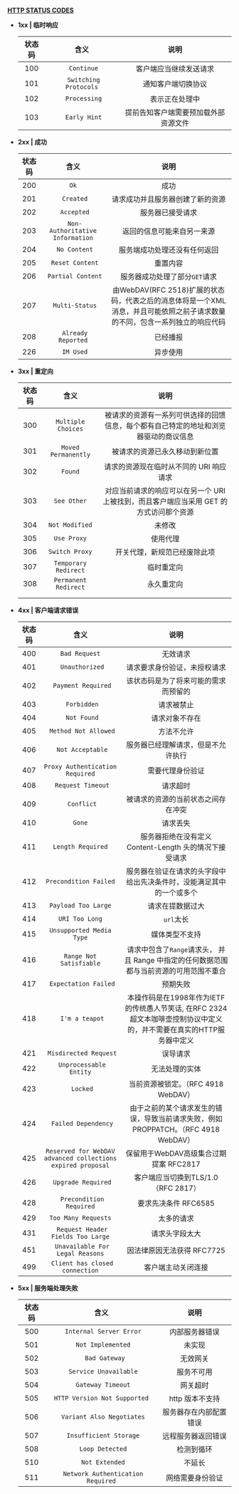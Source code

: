 **[HTTP STATUS CODES](https://en.wikipedia.org/wiki/List_of_HTTP_status_codes)**

- **1xx | 临时响应**

  | 状态码 |          含义          |                 说明                 |
  | :----: | :--------------------: | :----------------------------------: |
  |  100   |      ` Continue`       |        客户端应当继续发送请求        |
  |  101   | ` Switching Protocols` |          通知客户端切换协议          |
  |  102   |     ` Processing`      |            表示正在处理中            |
  |  103   |     ` Early Hint`      | 提前告知客户端需要预加载外部资源文件 |

  

- **2xx | 成功**

  | 状态码 |               含义               |                             说明                             |
  | :----: | :------------------------------: | :----------------------------------------------------------: |
  |  200   |               `Ok`               |                             成功                             |
  |  201   |            ` Created`            |               请求成功并且服务器创建了新的资源               |
  |  202   |           ` Accepted`            |                       服务器已接受请求                       |
  |  203   | ` Non-Authoritative Information` |                  返回的信息可能来自另一来源                  |
  |  204   |          ` No Content`           |                 服务端成功处理还没有任何返回                 |
  |  205   |         ` Reset Content`         |                           重置内容                           |
  |  206   |        ` Partial Content`        |                服务器成功处理了部分`GET`请求                 |
  |  207   |         ` Multi-Status`          | 由WebDAV(RFC 2518)扩展的状态码，代表之后的消息体将是一个XML消息，并且可能依照之前子请求数量的不同，包含一系列独立的响应代码 |
  |  208   |       ` Already Reported`        |                           已经播报                           |
  |  226   |            ` IM Used`            |                           异步使用                           |

  

- **3xx | 重定向**

  | 状态码 |         含义         |                             说明                             |
  | :----: | :------------------: | :----------------------------------------------------------: |
  |  300   |  `Multiple Choices`  | 被请求的资源有一系列可供选择的回馈信息，每个都有自己特定的地址和浏览器驱动的商议信息 |
  |  301   | `Moved Permanently`  |                被请求的资源已永久移动到新位置                |
  |  302   |       `Found`        |           请求的资源现在临时从不同的 URI 响应请求            |
  |  303   |     `See Other`      | 对应当前请求的响应可以在另一个 URI 上被找到，而且客户端应当采用 GET 的方式访问那个资源 |
  |  304   |    `Not Modified`    |                            未修改                            |
  |  305   |     `Use Proxy`      |                           使用代理                           |
  |  306   |    `Switch Proxy`    |                 开关代理，新规范已经废除此项                 |
  |  307   | `Temporary Redirect` |                          临时重定向                          |
  |  308   | `Permanent Redirect` |                          永久重定向                          |
  |        |                      |                                                              |
  |        |                      |                                                              |

  

- **4xx | 客户端请求错误**

  | 状态码 |                            含义                             |                             说明                             |
  | :----: | :---------------------------------------------------------: | :----------------------------------------------------------: |
  |  400   |                        `Bad Request`                        |                           无效请求                           |
  |  401   |                       ` Unauthorized`                       |                 请求要求身份验证，未授权请求                 |
  |  402   |                     ` Payment Required`                     |             该状态码是为了将来可能的需求而预留的             |
  |  403   |                        ` Forbidden`                         |                          请求被禁止                          |
  |  404   |                        ` Not Found`                         |                        请求对象不存在                        |
  |  405   |                    ` Method Not Allowed`                    |                          方法不允许                          |
  |  406   |                      ` Not Acceptable`                      |              服务器已经理解请求，但是不允许执行              |
  |  407   |               `Proxy Authentication Required`               |                       需要代理身份验证                       |
  |  408   |                     ` Request Timeout`                      |                           请求超时                           |
  |  409   |                         ` Conflict`                         |              被请求的资源的当前状态之间存在冲突              |
  |  410   |                           `Gone`                            |                           请求丢失                           |
  |  411   |                      `Length Required`                      |    服务器拒绝在没有定义 Content-Length 头的情况下接受请求    |
  |  412   |                    `Precondition Failed`                    | 服务器在验证在请求的头字段中给出先决条件时，没能满足其中的一个或多个 |
  |  413   |                     `Payload Too Large`                     |                       请求在提数据过大                       |
  |  414   |                       `URI Too Long`                        |                          `url`太长                           |
  |  415   |                  `Unsupported Media Type`                   |                        媒体类型不支持                        |
  |  416   |                   `Range Not Satisfiable`                   | 请求中包含了`Range`请求头， 并且 Range 中指定的任何数据范围都与当前资源的可用范围不重合 |
  |  417   |                    ` Expectation Failed`                    |                           预期失败                           |
  |  418   |                       ` I'm a teapot`                       | 本操作码是在1998年作为IETF的传统愚人节笑话, 在RFC 2324 超文本咖啡壶控制协议中定义的，并不需要在真实的HTTP服务器中定义 |
  |  421   |                   ` Misdirected Request`                    |                           误导请求                           |
  |  422   |                   ` Unprocessable Entity`                   |                        无法处理的实体                        |
  |  423   |                          ` Locked`                          |             当前资源被锁定。（RFC 4918 WebDAV）              |
  |  424   |                    ` Failed Dependency`                     | 由于之前的某个请求发生的错误，导致当前请求失败，例如 PROPPATCH。（RFC 4918 WebDAV） |
  |  425   | `Reserved for WebDAV advanced collections expired proposal` |           保留用于WebDAV高级集合过期提案   RFC2817           |
  |  426   |                     ` Upgrade Required`                     |             客户端应当切换到TLS/1.0（RFC 2817）              |
  |  428   |                  ` Precondition Required`                   |                    要求先决条件  RFC6585                     |
  |  429   |                     `Too Many Requests`                     |                          太多的请求                          |
  |  431   |             ` Request Header Fields Too Large`              |                        请求头字段太大                        |
  |  451   |              ` Unavailable For Legal Reasons`               |                 因法律原因无法获得  RFC7725                  |
  |  499   |               ` Client has closed connection`               |                      客户端主动关闭连接                      |

  



- **5xx | 服务端处理失败**

  | 状态码 |                含义                |          说明          |
  | :----: | :--------------------------------: | :--------------------: |
  |  500   |      ` Internal Server Error`      |     内部服务器错误     |
  |  501   |         ` Not Implemented`         |         未实现         |
  |  502   |          `  Bad Gateway`           |        无效网关        |
  |  503   |       ` Service Unavailable`       |       服务不可用       |
  |  504   |         ` Gateway Timeout`         |        网关超时        |
  |  505   |    `HTTP Version Not Supported`    |    http 版本不支持     |
  |  506   |     ` Variant Also Negotiates`     | 服务器存在内部配置错误 |
  |  507   |      ` Insufficient Storage`       |   远程服务器返回错误   |
  |  508   |          ` Loop Detected`          |       检测到循环       |
  |  510   |          ` Not Extended`           |         不延长         |
  |  511   | ` Network Authentication Required` |    网络需要身份验证    |

  



